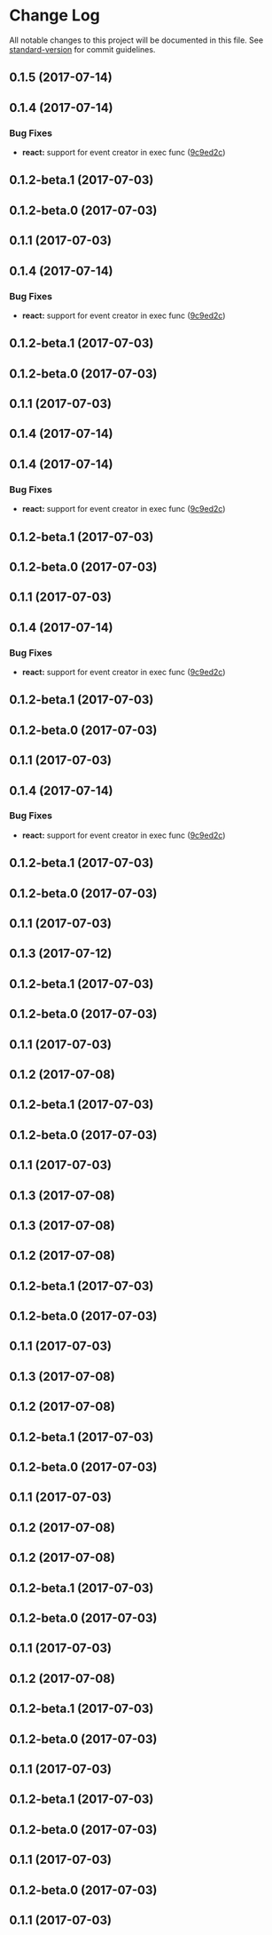 # Change Log

All notable changes to this project will be documented in this file.
See [standard-version](https://github.com/conventional-changelog/standard-version) for commit guidelines.

<a name="0.1.5"></a>
## 0.1.5 (2017-07-14)



<a name="0.1.4"></a>
## 0.1.4 (2017-07-14)


### Bug Fixes

* **react:** support for event creator in exec func ([9c9ed2c](https://github.com/mangojuicejs/mangojuice/commit/9c9ed2c))



<a name="0.1.2-beta.1"></a>
## 0.1.2-beta.1 (2017-07-03)



<a name="0.1.2-beta.0"></a>
## 0.1.2-beta.0 (2017-07-03)



<a name="0.1.1"></a>
## 0.1.1 (2017-07-03)




<a name="0.1.4"></a>
## 0.1.4 (2017-07-14)


### Bug Fixes

* **react:** support for event creator in exec func ([9c9ed2c](https://github.com/mangojuicejs/mangojuice/commit/9c9ed2c))



<a name="0.1.2-beta.1"></a>
## 0.1.2-beta.1 (2017-07-03)



<a name="0.1.2-beta.0"></a>
## 0.1.2-beta.0 (2017-07-03)



<a name="0.1.1"></a>
## 0.1.1 (2017-07-03)




<a name="0.1.4"></a>
## 0.1.4 (2017-07-14)



<a name="0.1.4"></a>
## 0.1.4 (2017-07-14)


### Bug Fixes

* **react:** support for event creator in exec func ([9c9ed2c](https://github.com/mangojuicejs/mangojuice/commit/9c9ed2c))



<a name="0.1.2-beta.1"></a>
## 0.1.2-beta.1 (2017-07-03)



<a name="0.1.2-beta.0"></a>
## 0.1.2-beta.0 (2017-07-03)



<a name="0.1.1"></a>
## 0.1.1 (2017-07-03)




<a name="0.1.4"></a>
## 0.1.4 (2017-07-14)


### Bug Fixes

* **react:** support for event creator in exec func ([9c9ed2c](https://github.com/mangojuicejs/mangojuice/commit/9c9ed2c))



<a name="0.1.2-beta.1"></a>
## 0.1.2-beta.1 (2017-07-03)



<a name="0.1.2-beta.0"></a>
## 0.1.2-beta.0 (2017-07-03)



<a name="0.1.1"></a>
## 0.1.1 (2017-07-03)




<a name="0.1.4"></a>
## 0.1.4 (2017-07-14)


### Bug Fixes

* **react:** support for event creator in exec func ([9c9ed2c](https://github.com/mangojuicejs/mangojuice/commit/9c9ed2c))



<a name="0.1.2-beta.1"></a>
## 0.1.2-beta.1 (2017-07-03)



<a name="0.1.2-beta.0"></a>
## 0.1.2-beta.0 (2017-07-03)



<a name="0.1.1"></a>
## 0.1.1 (2017-07-03)




<a name="0.1.3"></a>
## 0.1.3 (2017-07-12)



<a name="0.1.2-beta.1"></a>
## 0.1.2-beta.1 (2017-07-03)



<a name="0.1.2-beta.0"></a>
## 0.1.2-beta.0 (2017-07-03)



<a name="0.1.1"></a>
## 0.1.1 (2017-07-03)




<a name="0.1.2"></a>
## 0.1.2 (2017-07-08)



<a name="0.1.2-beta.1"></a>
## 0.1.2-beta.1 (2017-07-03)



<a name="0.1.2-beta.0"></a>
## 0.1.2-beta.0 (2017-07-03)



<a name="0.1.1"></a>
## 0.1.1 (2017-07-03)




<a name="0.1.3"></a>
## 0.1.3 (2017-07-08)



<a name="0.1.3"></a>
## 0.1.3 (2017-07-08)



<a name="0.1.2"></a>
## 0.1.2 (2017-07-08)



<a name="0.1.2-beta.1"></a>
## 0.1.2-beta.1 (2017-07-03)



<a name="0.1.2-beta.0"></a>
## 0.1.2-beta.0 (2017-07-03)



<a name="0.1.1"></a>
## 0.1.1 (2017-07-03)




<a name="0.1.3"></a>
## 0.1.3 (2017-07-08)



<a name="0.1.2"></a>
## 0.1.2 (2017-07-08)



<a name="0.1.2-beta.1"></a>
## 0.1.2-beta.1 (2017-07-03)



<a name="0.1.2-beta.0"></a>
## 0.1.2-beta.0 (2017-07-03)



<a name="0.1.1"></a>
## 0.1.1 (2017-07-03)




<a name="0.1.2"></a>
## 0.1.2 (2017-07-08)



<a name="0.1.2"></a>
## 0.1.2 (2017-07-08)



<a name="0.1.2-beta.1"></a>
## 0.1.2-beta.1 (2017-07-03)



<a name="0.1.2-beta.0"></a>
## 0.1.2-beta.0 (2017-07-03)



<a name="0.1.1"></a>
## 0.1.1 (2017-07-03)




<a name="0.1.2"></a>
## 0.1.2 (2017-07-08)



<a name="0.1.2-beta.1"></a>
## 0.1.2-beta.1 (2017-07-03)



<a name="0.1.2-beta.0"></a>
## 0.1.2-beta.0 (2017-07-03)



<a name="0.1.1"></a>
## 0.1.1 (2017-07-03)




<a name="0.1.2-beta.1"></a>
## 0.1.2-beta.1 (2017-07-03)



<a name="0.1.2-beta.0"></a>
## 0.1.2-beta.0 (2017-07-03)



<a name="0.1.1"></a>
## 0.1.1 (2017-07-03)




<a name="0.1.2-beta.0"></a>
## 0.1.2-beta.0 (2017-07-03)



<a name="0.1.1"></a>
## 0.1.1 (2017-07-03)
